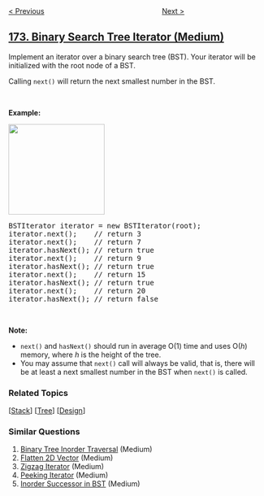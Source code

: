 <!--|This file generated by command(leetcode description); DO NOT EDIT.    |-->
<!--+----------------------------------------------------------------------+-->
<!--|@author    openset <openset.wang@gmail.com>                           |-->
<!--|@link      https://github.com/openset                                 |-->
<!--|@home      https://github.com/openset/leetcode                        |-->
<!--+----------------------------------------------------------------------+-->

[< Previous](../factorial-trailing-zeroes "Factorial Trailing Zeroes")
　　　　　　　　　　　　　　　　
[Next >](../dungeon-game "Dungeon Game")

## [173. Binary Search Tree Iterator (Medium)](https://leetcode.com/problems/binary-search-tree-iterator "二叉搜索树迭代器")

<p>Implement an iterator over a binary search tree (BST). Your iterator will be initialized with the root node of a BST.</p>

<p>Calling <code>next()</code> will return the next smallest number in the BST.</p>

<p>&nbsp;</p>

<ul>
</ul>

<p><strong>Example:</strong></p>

<p><strong><img alt="" src="https://assets.leetcode.com/uploads/2018/12/25/bst-tree.png" style="width: 189px; height: 178px;" /></strong></p>

<pre>
BSTIterator iterator = new BSTIterator(root);
iterator.next();    // return 3
iterator.next();    // return 7
iterator.hasNext(); // return true
iterator.next();    // return 9
iterator.hasNext(); // return true
iterator.next();    // return 15
iterator.hasNext(); // return true
iterator.next();    // return 20
iterator.hasNext(); // return false
</pre>

<p>&nbsp;</p>

<p><b>Note:</b></p>

<ul>
	<li><code>next()</code> and <code>hasNext()</code> should run in average O(1) time and uses O(<i>h</i>) memory, where <i>h</i> is the height of the tree.</li>
	<li>You may assume that&nbsp;<code>next()</code>&nbsp;call&nbsp;will always be valid, that is, there will be at least a next smallest number in the BST when <code>next()</code> is called.</li>
</ul>

### Related Topics
  [[Stack](../../tag/stack/README.md)]
  [[Tree](../../tag/tree/README.md)]
  [[Design](../../tag/design/README.md)]

### Similar Questions
  1. [Binary Tree Inorder Traversal](../binary-tree-inorder-traversal) (Medium)
  1. [Flatten 2D Vector](../flatten-2d-vector) (Medium)
  1. [Zigzag Iterator](../zigzag-iterator) (Medium)
  1. [Peeking Iterator](../peeking-iterator) (Medium)
  1. [Inorder Successor in BST](../inorder-successor-in-bst) (Medium)
